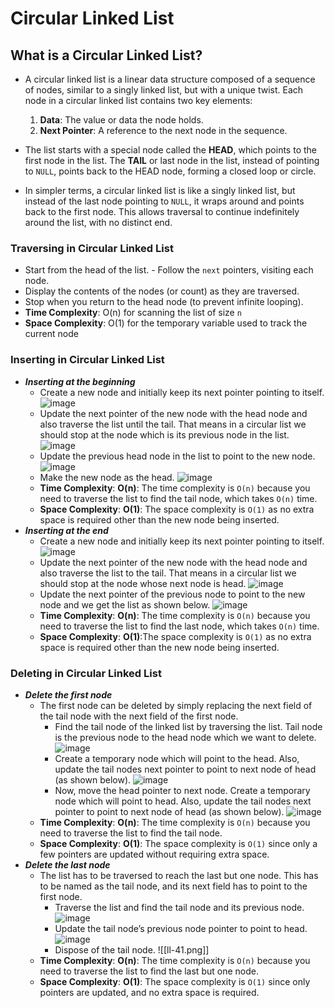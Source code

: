# Circular Linked List
## What is a Circular Linked List?
- A circular linked list is a linear data structure composed of a sequence of nodes, similar to a singly linked list, but with a unique twist. Each node in a circular linked list contains two key elements:

  1. **Data**: The value or data the node holds.
  2. **Next Pointer**: A reference to the next node in the sequence.

- The list starts with a special node called the **HEAD**, which points to the first node in the list. The **TAIL** or last node in the list, instead of pointing to `NULL`, points back to the HEAD node, forming a closed loop or circle.
- In simpler terms, a circular linked list is like a singly linked list, but instead of the last node pointing to `NULL`, it wraps around and points back to the first node. This allows traversal to continue indefinitely around the list, with no distinct end.

### Traversing in Circular Linked List 
- Start from the head of the list. - Follow the `next` pointers, visiting each node. 
- Display the contents of the nodes (or count) as they are traversed. 
- Stop when you return to the head node (to prevent infinite looping). 
- **Time Complexity**: O(n) for scanning the list of size `n`
- **Space Complexity**: O(1) for the temporary variable used to track the current node
### Inserting in Circular Linked List
- ***Inserting at the beginning***
	- Create a new node and initially keep its next pointer pointing to itself.
	 ![image](images/ll-29.png)
	- Update the next pointer of the new node with the head node and also traverse the list until the tail. That means in a circular list we should stop at the node which is its previous node in the list.
	  ![image](images/ll-30.png)
	- Update the previous head node in the list to point to the new node.
	  ![image](images/ll-31.png)
	- Make the new node as the head.
	 ![image](images/ll-32.png)
	- **Time Complexity**: **O(n)**: The time complexity is `O(n)` because you need to traverse the list to find the tail node, which takes `O(n)` time.
	- **Space Complexity**: **O(1)**: The space complexity is `O(1)` as no extra space is required other than the new node being inserted.
- ***Inserting at the end***
	- Create a new node and initially keep its next pointer pointing to itself.
	  ![image](images/ll-33.png)
	- Update the next pointer of the new node with the head node and also traverse the list to the tail. That means in a circular list we should stop at the node whose next node is head.
	  ![image](images/ll-34.png)
	- Update the next pointer of the previous node to point to the new node and we get the list as shown below.
	  ![image](images/ll-35.png)
	- **Time Complexity**: **O(n)**: The time complexity is `O(n)` because you need to traverse the list to find the last node, which takes `O(n)` time.
	- **Space Complexity**: **O(1)**:The space complexity is `O(1)` as no extra space is required other than the new node being inserted.
### Deleting in Circular Linked List
- ***Delete the first node***
	- The first node can be deleted by simply replacing the next field of the tail node with the next field of the first node. 
		- Find the tail node of the linked list by traversing the list. Tail node is the previous node to the head node which we want to delete.
		  ![image](images/ll-36.png)
		- Create a temporary node which will point to the head. Also, update the tail nodes next pointer to point to next node of head (as shown below).
		  ![image](images/ll-37.png)
		- Now, move the head pointer to next node. Create a temporary node which will point to head. Also, update the tail nodes next pointer to point to next node of head (as shown below).
		  ![image](images/ll-38.png)
	- **Time Complexity**: **O(n)**: The time complexity is `O(n)` because you need to traverse the list to find the tail node.
	- **Space Complexity**: **O(1)**: The space complexity is `O(1)` since only a few pointers are updated without requiring extra space.
- ***Delete the last node***
	- The list has to be traversed to reach the last but one node. This has to be named as the tail node, and its next field has to point to the first node. 
		- Traverse the list and find the tail node and its previous node.
		   ![image](images/ll-39.png)
		- Update the tail node’s previous node pointer to point to head.
		   ![image](images/ll-.png)
		- Dispose of the tail node.
		  ![[ll-41.png]]
	- **Time Complexity**: **O(n)**: The time complexity is `O(n)` because you need to traverse the list to find the last but one node.
	- **Space Complexity**: **O(1)**: The space complexity is `O(1)` since only pointers are updated, and no extra space is required.
